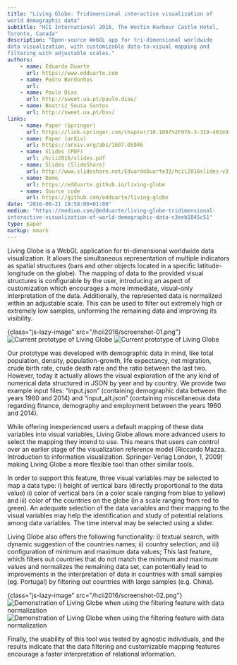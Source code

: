 ```yaml
---
title: "Living Globe: Tridimensional interactive visualization of
world demographic data"
subtitle: "HCI International 2016, The Westin Harbour Castle Hotel,
Toronto, Canada"
description: "Open-source WebGL app for tri-dimensional worldwide
data visualization, with customizable data-to-visual mapping and
filtering with adjustable scales."
authors:
    - name: Eduardo Duarte
      url: https://www.edduarte.com
    - name: Pedro Bordonhos
      url: 
    - name: Paulo Dias
      url: http://sweet.ua.pt/paulo.dias/
    - name: Beatriz Sousa Santos
      url: http://sweet.ua.pt/bss/
links:
    - name: Paper (Springer)
      url: https://link.springer.com/chapter/10.1007%2F978-3-319-40349-6_2
    - name: Paper (arXiv)
      url: https://arxiv.org/abs/1607.05946
    - name: Slides (PDF)
      url: /hcii2016/slides.pdf
    - name: Slides (SlideShare)
      url: http://www.slideshare.net/EduardoDuarte33/hcii2016slides-v3
    - name: Demo
      url: https://edduarte.github.io/living-globe
    - name: Source code
      url: https://github.com/edduarte/living-globe
date: "2016-06-21 19:58:00+01:00"
medium: "https://medium.com/@edduarte/living-globe-tridimensional-
interactive-visualization-of-world-demographic-data-c3eeb1845c51"
type: paper
markup: mmark
---
```


Living Globe is a WebGL application for tri-dimensional worldwide
data visualization. It allows the simultaneous representation of
multiple indicators as spatial structures (bars and other objects
located in a specific latitude-longitude on the globe). The mapping
of data to the provided visual structures is configurable by the
user, introducing an aspect of customization which encourages a more
immediate, visual-only interpretation of the data. Additionally, the
represented data is normalized within an adjustable scale. This can
be used to filter out extremely high or extremely low samples,
uniforming the remaining data and improving its visibility.

{class="js-lazy-image" src="/hcii2016/screenshot-01.png"} ![Current
prototype of Living Globe](# 'Current prototype of Living Globe,
showing population growth mapped to the bars/pilars height, total
life expectancy at birth to bar color, and birth/death ratio to
country color.')
<noscript>
![Current prototype of Living Globe](/hcii2016/screenshot-01.png
'Current prototype of Living Globe, showing population growth mapped
to the bars/pilars height, total life expectancy at birth to bar
color, and birth/death ratio to country color.')
</noscript>

Our prototype was developed with demographic data in mind, like total
population, density, population-growth, life expectancy, net
migration, crude birth rate, crude death rate and the ratio between
the last two. However, today it actually allows the visual
exploration of the any kind of numerical data structured in JSON by
year and by country. We provide two example input files: “input.json”
(containing demographic data between the years 1960 and 2014) and
“input_alt.json” (containing miscellaneous data regarding finance,
demography and employment between the years 1960 and 2014).

While offering inexperienced users a default mapping of these data
variables into visual variables, Living Globe allows more advanced
users to select the mapping they intend to use. This means that users
can control over an earlier stage of the visualization reference
model (Riccardo Mazza. Introduction to information visualization.
Springer-Verlag London, 1, 2009) making Living Globe a more flexible
tool than other similar tools.

In order to support this feature, three visual variables may be
selected to map a data type: i) height of vertical bars (directly
proportional to the data value) ii) color of vertical bars (in a
color scale ranging from blue to yellow) and iii) color of the
countries on the globe (in a scale ranging from red to green). An
adequate selection of the data variables and their mapping to the
visual variables may help the identification and study of potential
relations among data variables. The time interval may be selected
using a slider.

Living Globe also offers the following functionality: i) textual
search, with dynamic suggestion of the countries names; ii) country
selection; and iii) configuration of minimum and maximum data values;
This last feature, which filters out countries that do not match the
minimum and maximum values and normalizes the remaining data set, can
potentially lead to improvements in the interpretation of data in
countries with small samples (eg. Portugal) by filtering out
countries with large samples (e.g. China).

{class="js-lazy-image" src="/hcii2016/screenshot-02.png"}
![Demonstration of Living Globe when using the filtering feature with
data normalization](# 'Living Globe showing total population mapped
to the country color: the data from all countries is displayed on the
left, and filtering out large population countries \(such as China
and India\) on the right \(resulting in a representation with much
more diverse and distinguishing colors for the remaining
countries\)')
<noscript>
![Demonstration of Living Globe when using the filtering feature with
data normalization](/hcii2016/screenshot-02.png 'Living Globe showing
total population mapped to the country color: the data from all
countries is displayed on the left, and filtering out large
population countries \(such as China and India\) on the right
\(resulting in a representation with much more diverse and
distinguishing colors for the remaining countries\)')
</noscript>

Finally, the usability of this tool was tested by agnostic
individuals, and the results indicate that the data filtering and
customizable mapping features encourage a faster interpretation of
relational information.
